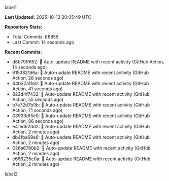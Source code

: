 
label1 
<!-- ACTIVITY_START -->
**Last Updated:** 2025-10-13 20:05:49 UTC

**Repository Stats:**
- Total Commits: 88855
- Last Commit: 14 seconds ago

**Recent Commits:**
- d8b79ff652: 🤖 Auto-update README with recent activity (GitHub Action, 14 seconds ago)
- 6153821d6a: 🤖 Auto-update README with recent activity (GitHub Action, 28 seconds ago)
- 44b32a11e0: 🤖 Auto-update README with recent activity (GitHub Action, 41 seconds ago)
- 822d4f7432: 🤖 Auto-update README with recent activity (GitHub Action, 55 seconds ago)
- b7e72d7b9b: 🤖 Auto-update README with recent activity (GitHub Action, 71 seconds ago)
- 03933df5e0: 🤖 Auto-update README with recent activity (GitHub Action, 86 seconds ago)
- e41ed62dd2: 🤖 Auto-update README with recent activity (GitHub Action, 2 minutes ago)
- db4fba69e6: 🤖 Auto-update README with recent activity (GitHub Action, 2 minutes ago)
- 026a6780b2: 🤖 Auto-update README with recent activity (GitHub Action, 2 minutes ago)
- e666235c0a: 🤖 Auto-update README with recent activity (GitHub Action, 2 minutes ago)
<!-- ACTIVITY_END -->

label2
